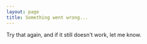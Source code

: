 ```yaml
---
layout: page
title: Something went wrong...
---
```


Try that again, and if it still doesn't work, let me know.
